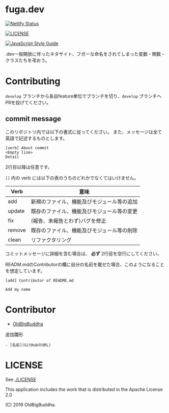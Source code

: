 # fuga.dev
[![Netlify Status](https://api.netlify.com/api/v1/badges/827b8259-351b-4ee0-af19-ad91f17cd613/deploy-status)](https://app.netlify.com/sites/fugadev/deploys)

[![LICENSE](https://img.shields.io/badge/license-Apache--2.0-orange.svg)](https://github.com/OldBigBuddha/fuga.dev)

[![JavaScript Style Guide](https://cdn.rawgit.com/standard/standard/master/badge.svg)](https://github.com/standard/standard)

.dev一般開放に伴ったネタサイト、フガーな命名をされてしまった変数・関数・クラスたちを弔おう。

# Contributing
`develop` ブランチから各自feature単位でブランチを切り、`develop` ブランチへPRを投げてください。

## commit message
このリポジトリ内では以下の書式に従ってください。
また、メッセージは全て英語で記述するものとします。

```
[verb] About commit
<Empty line>
Detail
```

2行目以降は任意です。

`[]` 内の verb には以下の表のうちのどれかでなくてはいけません。

| Verb | 意味 |
| ---- | --- |
| add | 新規のファイル、機能及びモジュール等の追加 |
| update | 既存のファイル、機能及びモジュール等の変更 |
| fix | (報告、未報告とわず)バグを修正 |
| remove | 既存のファイル、機能及びモジュール等の削除 |
| clean | リファクタリング |

コミットメッセージに詳細を含む場合は、 **必ず** 2行目を空行にしてください。

READM.mdのContributorの欄に自分の名前を載せた場合、このようになることを想定しています。

```
[add] Contributor of README.md

Add my name
```

# Contributor

- [OldBigBuddha](https://github.com/OldBigBuddha)

追加雛形

```
- [名前](GitHubのURL)
```

# LICENSE
See [./LICENSE](./LICENSE)

This application includes the work that is distributed in the Apache License 2.0

(C) 2019 OldBigBuddha.